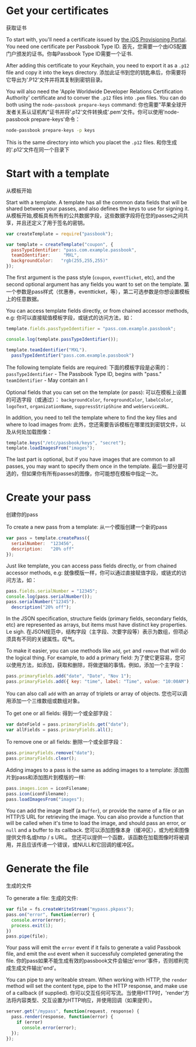 # Get your certificates
获取证书

To start with, you'll need a certificate issued by [the iOS Provisioning
Portal](https://developer.apple.com/ios/manage/passtypeids/index.action).  You
need one certificate per Passbook Type ID.
首先，您需要一个由iOS配置门户颁发的证书。你每Passbook Type ID需要一个证书.

After adding this certificate to your Keychain, you need to export it as a
`.p12` file and copy it into the keys directory.
添加此证书到您的钥匙串后，你需要将它导出为'.P12'文件并将其复制到密钥目录。

You will also need the 'Apple Worldwide Developer Relations Certification
Authority' certificate and to conver the `.p12` files into `.pem` files.  You
can do both using the `node-passbook prepare-keys` command:
你也需要"苹果全球开发者关系认证机构"证书并将'.p12'文件转换成'.pem'文件。你可以使用'node-passbook prepare-keys'命令：

```sh
node-passbook prepare-keys -p keys
```

This is the same directory into which you placet the `.p12` files.
和你生成的'.p12'文件在同一个目录下


# Start with a template
从模板开始

Start with a template.  A template has all the common data fields that will be
shared between your passes, and also defines the keys to use for signing it.
从模板开始,模板具有所有的公共数据字段，这些数据字段将在您的passes之间共享，并且还定义了用于签名的密钥。

```js
var createTemplate = require("passbook");

var template = createTemplate("coupon", {
  passTypeIdentifier: "pass.com.example.passbook",
  teamIdentifier:     "MXL",
  backgroundColor:   "rgb(255,255,255)"
});
```

The first argument is the pass style (`coupon`, `eventTicket`, etc), and the
second optional argument has any fields you want to set on the template.
第一个参数是pass样式（优惠券，eventticket，等），第二可选参数是你想设置模板上的任意数据。

You can access template fields directly, or from chained accessor methods, e.g:
你可以直接赋值模板字段，或链式的访问方法，如：

```js
template.fields.passTypeIdentifier = "pass.com.example.passbook";

console.log(template.passTypeIdentifier());

template.teamIdentifier("MXL").
  passTypeIdentifier("pass.com.example.passbook")
```

The following template fields are required:
下面的模板字段是必需的：
`passTypeIdentifier`  - The Passbook Type ID, begins with "pass."
`teamIdentifier`      - May contain an I

Optional fields that you can set on the template (or pass): 
可以在模板上设置的可选字段（或通过）：
`backgroundColor`,
`foregroundColor`, `labelColor`, `logoText`, `organizationName`,
`suppressStripShine` and `webServiceURL`.

In addition, you need to tell the template where to find the key files and where
to load images from:
此外，您还需要告诉模板在哪里找到密钥文件，以及从何处加载图像：

```js
template.keys("/etc/passbook/keys", "secret");
template.loadImagesFrom("images");
```

The last part is optional, but if you have images that are common to all passes,
you may want to specify them once in the template.
最后一部分是可选的，但如果你有所有passes的图像，你可能想在模板中指定一次。


# Create your pass
创建你的pass

To create a new pass from a template:
从一个模版创建一个新的pass

```js
var pass = template.createPass({
  serialNumber:  "123456",
  description:   "20% off"
});
```

Just like template, you can access pass fields directly, or from chained
accessor methods, e.g:
就像模版一样，你可以通过直接赋值字段，或链式的访问方法，如：

```js
pass.fields.serialNumber = "12345";
console.log(pass.serialNumber());
pass.serialNumber("12345").
  description("20% off");
```

In the JSON specification, structure fields (primary fields, secondary fields,
etc) are represented as arrays, but items must have distinct key properties.  Le
sigh.
在JSON规范中，结构字段（主字段、次要字段等）表示为数组，但项必须具有不同的关键属性。叹气。

To make it easier, you can use methods like `add`, `get` and `remove` that
will do the logical thing.  For example, to add a primary field:
为了使它更容易，您可以使用方法，如添加，获取和删除，将做逻辑的事情。例如，添加一个主字段：

```js
pass.primaryFields.add("date", "Date", "Nov 1");
pass.primaryFields.add({ key: "time", label: "Time", value: "10:00AM");
```

You can also call `add` with an array of triplets or array of objects.
您也可以调用添加一个三维数组或数组对象。

To get one or all fields:
得到一个或全部字段：

```js
var dateField = pass.primaryFields.get("date");
var allFields = pass.primaryFields.all();
```

To remove one or all fields:
删除一个或全部字段：

```js
pass.primaryFields.remove("date");
pass.primaryFields.clear();
```

Adding images to a pass is the same as adding images to a template:
添加图片到pass和添加图片到模版的一样:

```js
pass.images.icon = iconFilename;
pass.icon(iconFilename);
pass.loadImagesFrom("images");
```

You can add the image itself (a `Buffer`), or provide the name of a file or an
HTTP/S URL for retrieving the image.  You can also provide a function that will
be called when it's time to load the image, and should pass an error, or `null`
and a buffer to its callback.
您可以添加图像本身（缓冲区），或为检索图像提供文件名或http / s URL。
您还可以提供一个函数，该函数在加载图像时将被调用，并且应该传递一个错误，或NULL和它回调的缓冲区。


# Generate the file
生成的文件

To generate a file:
生成的文件:

```js
var file = fs.createWriteStream("mypass.pkpass");
pass.on("error", function(error) {
  console.error(error);
  process.exit(1);
})
pass.pipe(file);
```

Your pass will emit the `error` event if it fails to generate a valid Passbook
file, and emit the `end` event when it successfuly completed generating the
file.
你的pass如果不能生成有效的passbook文件会输出'error'事件，否则顺利完成生成文件输出'end'。

You can pipe to any writeable stream.  When working with HTTP, the `render`
method will set the content type, pipe to the HTTP response, and make use of a
callback (if supplied).
你可以交互任何可写流。当使用HTTP时，'render'方法将内容类型、交互设置为HTTP响应，并使用回调（如果提供）。

```js
server.get("/mypass", function(request, response) {
  pass.render(response, function(error) {
    if (error)
      console.error(error);
  });
});
```

